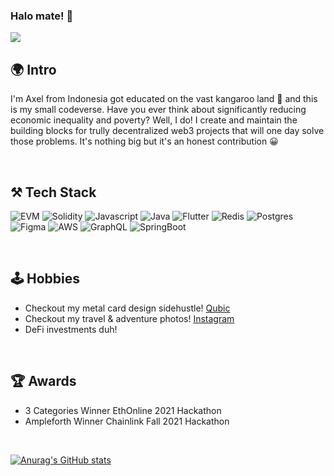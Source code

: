### Halo mate! 👋

![](https://komarev.com/ghpvc/?username=AxelDevara)

## 🌍 Intro
I'm Axel from Indonesia got educated on the vast kangaroo land 🦘 and this is my small codeverse. Have you ever think about significantly reducing economic inequality and poverty? Well, I do! I create and maintain the building blocks for trully decentralized web3 projects that will one day solve those problems. It's nothing big but it's an honest contribution 😀

<br />

## ⚒️ Tech Stack
![EVM](https://img.shields.io/badge/Ethereum-3C3C3D?style=for-the-badge&logo=Ethereum&logoColor=white)
![Solidity](https://img.shields.io/badge/Solidity-e6e6e6?style=for-the-badge&logo=solidity&logoColor=black)
![Javascript](https://img.shields.io/badge/JavaScript-323330?style=for-the-badge&logo=javascript&logoColor=F7DF1E)
![Java](https://img.shields.io/badge/Java-ED8B00?style=for-the-badge&logo=java&logoColor=white)
![Flutter](https://img.shields.io/badge/Flutter-02569B?style=for-the-badge&logo=flutter&logoColor=white)
![Redis](https://img.shields.io/badge/redis-%23DD0031.svg?&style=for-the-badge&logo=redis&logoColor=white)
![Postgres](https://img.shields.io/badge/PostgreSQL-316192?style=for-the-badge&logo=postgresql&logoColor=white)
![Figma](https://img.shields.io/badge/Figma-F24E1E?style=for-the-badge&logo=figma&logoColor=white)
![AWS](https://img.shields.io/badge/Amazon_AWS-FF9900?style=for-the-badge&logo=amazonaws&logoColor=white)
![GraphQL](https://img.shields.io/badge/GraphQl-E10098?style=for-the-badge&logo=graphql&logoColor=white)
![SpringBoot](https://img.shields.io/badge/Spring_Boot-F2F4F9?style=for-the-badge&logo=spring-boot)

<br/> 

## 🕹️ Hobbies
- Checkout my metal card design sidehustle! [Qubic](https://qubic.id)
- Checkout my travel & adventure photos! [Instagram](https://www.instagram.com/axeldevara/)
- DeFi investments duh!

<br/>

## 🏆 Awards
- 3 Categories Winner EthOnline 2021 Hackathon
- Ampleforth Winner Chainlink Fall 2021 Hackathon

</br>

[![Anurag's GitHub stats](https://github-readme-stats.vercel.app/api?username=AxelDevara)](https://github.com/anuraghazra/github-readme-stats)

